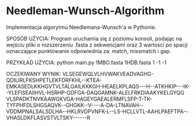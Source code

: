 # Needleman-Wunsch-Algorithm

Implementacja algorytmu Needlemana-Wunsch'a w Pythonie.

SPOSÓB UŻYCIA:
Program uruchamia się z poziomu konsoli, podając na wejściu pliki o rozszerzeniu .fasta z sekwencjami oraz 3 wartosci po spacji oznaczające punktowanie odpowiednia za: match, missmatch i gap.

PRZYKŁAD UŻYCIA:
python main.py 1MBO.fasta 1HDB.fasta 1 -1 -1

OCZEKIWANY WYNIK:
VLSEGEWQLVLHVWAKVEADVAGHG-QDILIRLFKSHPETLEKFDRFKHL--KTEA-EMKASEDLKKHGVTVLTALGAILKKKGH-HEAELKPLAQS---H--ATKHKIP---IK--YLEFISEAIIHVL-HSRHP-GDFGA-DAQGAMNK-ALELFRKDIAAKYKELGYQG
VLSPADKTNVKAAWGKVGA-HAGEYGAEALERMFLSFP-T-TK-TYFPHFDLSHGSAQVK--GHGKK--V----A-DA-LTNAVAH--VDDMPNALSALSDLHA--HKLRVDPVNFK-L--LS-HCLLVTL-AAHLPAEFTPA--VHASLDKFLASVSTVLTSKY------R
